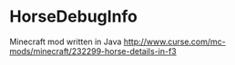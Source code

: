 # HorseDebugInfo
Minecraft mod written in Java
http://www.curse.com/mc-mods/minecraft/232299-horse-details-in-f3
